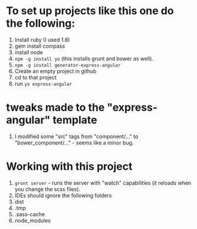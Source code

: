 
# To set up projects like this one do the following:


1. Install ruby (I used 1.8)
1. gem install compass
1. install node
1. `npm -g install yo` (this installs grunt and bower as well).
1. `npm -g install generator-express-angular`
1. Create an empty project in github
1. cd to that project
1. run `yo express-angular`


# tweaks made to the "express-angular" template

1. I modified some "src" tags from "component/..." to "bower_component/..." - seems like a minor bug.


# Working with this project


1. `grunt server` - runs the server with "watch" capabilities (it reloads when you change the scss files).
1. IDEs should ignore the following folders
 1. dist
 1. .tmp
 1. .sass-cache
 1. node_modules
